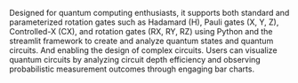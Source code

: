 Designed for quantum computing enthusiasts, it supports both standard and parameterized rotation
gates such as Hadamard (H), Pauli gates (X, Y, Z), Controlled-X (CX), and rotation gates (RX, RY,
RZ) using Python and the streamlit framework to create and analyze quantum states and quantum
circuits. And enabling the design of complex circuits.
Users can visualize quantum circuits by analyzing circuit depth efficiency and observing
probabilistic measurement outcomes through engaging bar charts.
